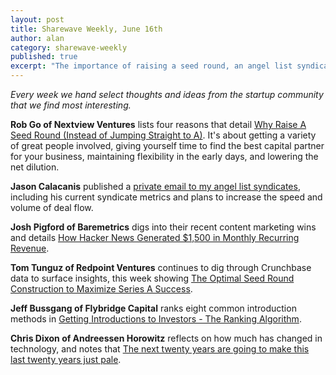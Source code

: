 ```yaml
---
layout: post
title: Sharewave Weekly, June 16th
author: alan
category: sharewave-weekly
published: true
excerpt: "The importance of raising a seed round, an angel list syndicate update, ranking investor introductions, and the optimal seed round construction to maximize Series A success in this edition of the Sharewave Weekly."
---
```

*Every week we hand select thoughts and ideas from the startup community that we find most interesting.*

**Rob Go of Nextview Ventures** lists four reasons that detail [Why Raise A Seed Round (Instead of Jumping Straight to A)](http://robgo.org/2014/06/08/why-raise-a-seed-round-instead-of-jumping-straight-to-a/). It's about getting a variety of great people involved, giving yourself time to find the best capital partner for your business, maintaining flexibility in the early days, and lowering the net dilution.

**Jason Calacanis** published a [private email to my angel list syndicates](https://medium.com/@jason/private-email-to-my-angel-list-syndicates-dffd624d8539), including his current syndicate metrics and plans to increase the speed and volume of deal flow.

**Josh Pigford of Baremetrics** digs into their recent content marketing wins and details [How Hacker News Generated $1,500 in Monthly Recurring Revenue](https://baremetrics.io/blog/hacker-news-1500-recurring-revenue).

**Tom Tunguz of Redpoint Ventures** continues to dig through Crunchbase data to surface insights, this week showing [The Optimal Seed Round Construction to Maximize Series A Success](http://tomtunguz.com/signaling-risk-data/).

**Jeff Bussgang of Flybridge Capital** ranks eight common introduction methods in [Getting Introductions to Investors - The Ranking Algorithm](http://bostonvcblog.typepad.com/vc/2014/06/getting-introductions-to-investors-the-ranking-algorithm.html).

**Chris Dixon of Andreessen Horowitz** reflects on how much has changed in technology, and notes that [The next twenty years are going to make this last twenty years just pale](http://cdixon.org/2014/06/15/the-next-twenty-years-are-going-to-make-this-last-twenty-years-just-pale/).